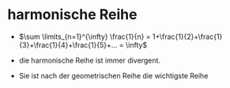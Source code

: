 # harmonische Reihe

- $\sum \limits_{n=1}^{\infty} \frac{1}{n} = 1+\frac{1}{2}+\frac{1}{3}+\frac{1}{4}+\frac{1}{5}+... = \infty$


- die harmonische Reihe ist immer divergent.
- Sie ist nach der geometrischen Reihe die wichtigste Reihe